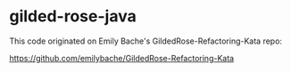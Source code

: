 # gilded-rose-java

This code originated on Emily Bache's GildedRose-Refactoring-Kata repo:

https://github.com/emilybache/GildedRose-Refactoring-Kata
